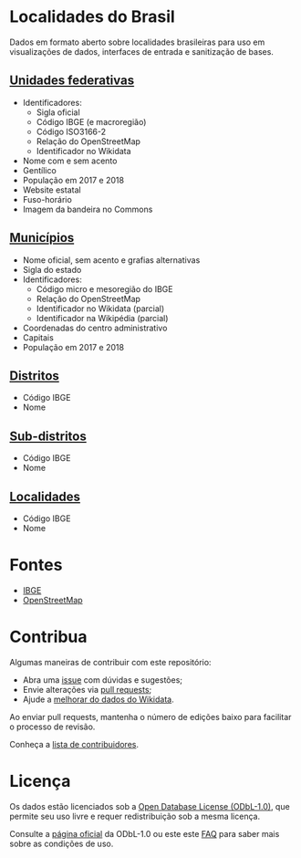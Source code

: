 # Localidades do Brasil

Dados em formato aberto sobre localidades brasileiras para uso em visualizações de dados, interfaces de entrada e sanitização de bases. 

## [Unidades federativas](data/states.csv)

- Identificadores:
  - Sigla oficial
  - Código IBGE (e macroregião)
  - Código ISO3166-2
  - Relação do OpenStreetMap
  - Identificador no Wikidata
- Nome com e sem acento
- Gentílico
- População em 2017 e 2018
- Website estatal
- Fuso-horário
- Imagem da bandeira no Commons

## [Municípios](data/cities.csv)

- Nome oficial, sem acento e grafias alternativas
- Sigla do estado
- Identificadores:
  - Código micro e mesoregião do IBGE
  - Relação do OpenStreetMap
  - Identificador no Wikidata (parcial)
  - Identificador na Wikipédia (parcial)
- Coordenadas do centro administrativo
- Capitais
- População em 2017 e 2018

## [Distritos](data/districts.csv)

- Código IBGE
- Nome

## [Sub-distritos](data/subdistricts.csv)

- Código IBGE
- Nome

## [Localidades](data/localities.csv)

- Código IBGE
- Nome

# Fontes

* [IBGE](www.ibge.gov.br)
* [OpenStreetMap](https://www.openstreetmap.org/about)

# Contribua

Algumas maneiras de contribuir com este repositório:

- Abra uma [issue](https://github.com/mapaslivres/localidades/issues/new) com dúvidas e sugestões;
- Envie alterações via [pull requests](https://github.com/mapaslivres/localidades/pulls);
- Ajude a [melhorar do dados do Wikidata](https://beta.observablehq.com/@vgeorge/municipios-do-brasil-sem-pagina-oficial-no-wikidata).

Ao enviar pull requests, mantenha o número de edições baixo para facilitar o processo de revisão.

Conheça a [lista de contribuidores](https://github.com/mapaslivres/localidades/graphs/contributors).

# Licença

Os dados estão licenciados sob a [Open Database License (ODbL-1.0)](LICENSE), que permite seu uso livre e requer redistribuição sob a mesma licença.

Consulte a [página oficial](https://opendatacommons.org/licenses/odbl/) da ODbL-1.0 ou este este [FAQ](http://wiki.openstreetmap.org/wiki/Legal_FAQ/CC-BY-SA_Archive#What.27s_this_about_a_licence_change.3F) para saber mais sobre as condições de uso.
